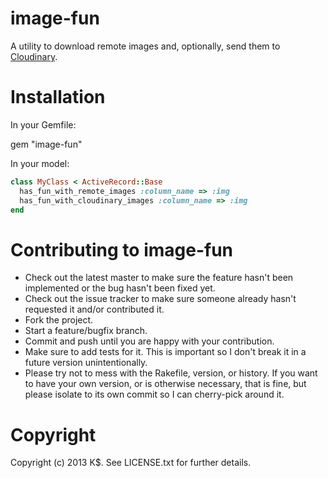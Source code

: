 image-fun
==========

A utility to download remote images and, optionally, send them to [Cloudinary](http://cloudinary.com/).

Installation
==========

In your Gemfile:

  gem "image-fun"

In your model:

```ruby
class MyClass < ActiveRecord::Base
  has_fun_with_remote_images :column_name => :img
  has_fun_with_cloudinary_images :column_name => :img
end
```

Contributing to image-fun
============
 
* Check out the latest master to make sure the feature hasn't been implemented or the bug hasn't been fixed yet.
* Check out the issue tracker to make sure someone already hasn't requested it and/or contributed it.
* Fork the project.
* Start a feature/bugfix branch.
* Commit and push until you are happy with your contribution.
* Make sure to add tests for it. This is important so I don't break it in a future version unintentionally.
* Please try not to mess with the Rakefile, version, or history. If you want to have your own version, or is otherwise necessary, that is fine, but please isolate to its own commit so I can cherry-pick around it.

Copyright
============

Copyright (c) 2013 K$. See LICENSE.txt for
further details.

